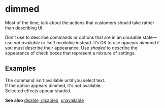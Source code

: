 # dimmed

Most of the time, talk about the actions that customers should take rather than describing UI.

Don’t use to describe commands or options that are in an unusable state—use *not available* or *isn’t available* instead. It’s OK to use *appears dimmed* if you must describe their appearance. Use *shaded* to describe the appearance of check boxes that represent a mixture of settings.

## Examples

The command isn't available until you select text.  
If the option appears dimmed, it's not available.  
Selected effects appear shaded.  

**See also** [disable, disabled](~/a-z-word-list-term-collections/d/disable-disabled.md), [unavailable](~/a-z-word-list-term-collections/u/unavailable.md)
